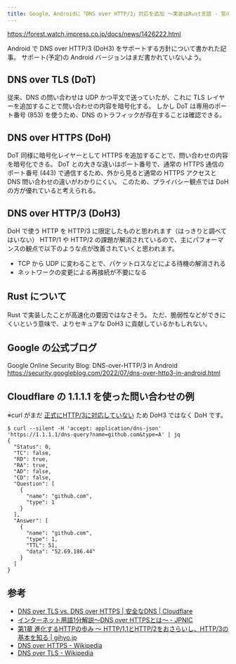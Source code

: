 ```yaml
---
title: Google、Androidに「DNS over HTTP/3」対応を追加 ～実装はRust言語 - 窓の杜
---
```


https://forest.watch.impress.co.jp/docs/news/1426222.html

Android で DNS over HTTP/3 (DoH3) をサポートする方針について書かれた記事。
サポート(予定)の Android バージョンはまだ書かれていないよう。

## DNS over TLS (DoT)

従来、DNS の問い合わせは UDP かつ平文で送っていたが、これに TLS レイヤーを追加することで問い合わせの内容を暗号化する。
しかし DoT は専用のポート番号 (853) を使うため、DNS のトラフィックが存在することは確認できる。

## DNS over HTTPS (DoH)

DoT 同様に暗号化レイヤーとして HTTPS を追加することで、問い合わせの内容を暗号化できる。
DoT との大きな違いはポート番号で、通常の HTTPS 通信のポート番号 (443) で通信するため、外から見ると通常の HTTPS アクセスと DNS 問い合わせの違いがわかりにくい。
このため、プライバシー観点では DoH の方が優れていると考えられる。

## DNS over HTTP/3 (DoH3)

DoH で使う HTTP を HTTP/3 に限定したものと思われます（はっきりと調べてはいない）
HTTP/1 や HTTP/2 の課題が解消されているので、主にパフォーマンスの観点で以下のような点が改善されていくと思われます。

- TCP から UDP に変わることで、パケットロスなどによる待機の解消される
- ネットワークの変更による再接続が不要になる

## Rust について

Rust で実装したことが高速化の要因ではなさそう。
ただ、脆弱性などができにくいという意味で、よりセキュアな DoH3 に貢献しているかもしれない。

## Google の公式ブログ

Google Online Security Blog: DNS-over-HTTP/3 in Android
https://security.googleblog.com/2022/07/dns-over-http3-in-android.html

## Cloudflare の 1.1.1.1 を使った問い合わせの例

※curl がまだ [正式にHTTP/3に対応していない](https://curl.se/docs/http3.html) ため DoH3 ではなく DoH です。

```shell
$ curl --silent -H 'accept: application/dns-json' 'https://1.1.1.1/dns-query?name=github.com&type=A' | jq
{
  "Status": 0,
  "TC": false,
  "RD": true,
  "RA": true,
  "AD": false,
  "CD": false,
  "Question": [
    {
      "name": "github.com",
      "type": 1
    }
  ],
  "Answer": [
    {
      "name": "github.com",
      "type": 1,
      "TTL": 51,
      "data": "52.69.186.44"
    }
  ]
}
```

## 参考

- [DNS over TLS vs. DNS over HTTPS | 安全なDNS | Cloudflare](https://www.cloudflare.com/ja-jp/learning/dns/dns-over-tls/)
- [インターネット用語1分解説～DNS over HTTPSとは～ - JPNIC](https://www.nic.ad.jp/ja/basics/terms/dns-over-https.html)
- [第1章 進化するHTTPの歩み ～ HTTP/1.1とHTTP/2をおさらいし、HTTP/3の基本を知る | gihyo.jp](https://gihyo.jp/admin/serial/01/http3/0001)
- [DNS over HTTPS - Wikipedia](https://ja.wikipedia.org/wiki/DNS_over_HTTPS)
- [DNS over TLS - Wikipedia](https://ja.wikipedia.org/wiki/DNS_over_TLS)
